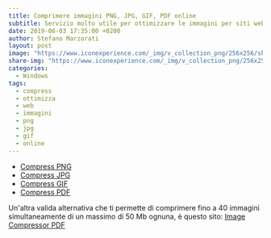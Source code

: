 ```yaml
---
title: Comprimere immagini PNG, JPG, GIF, PDF online
subtitle: Servizio molto utile per ottimizzare le immagini per siti web
date: 2019-06-03 17:35:00 +0200
author: Stefano Marzorati
layout: post
image: "https://www.iconexperience.com/_img/v_collection_png/256x256/shadow/compress.png"
share-img: "https://www.iconexperience.com/_img/v_collection_png/256x256/shadow/compress.png"
categories:
  - Windows
tags:
  - compress
  - ottimizza
  - web
  - immagini
  - png
  - jpg
  - gif
  - online
---
```

 - <a href="http://compresspng.com/it/" target="_blank">Compress PNG</a>   
 - <a href="http://compressjpeg.com/it/" target="_blank">Compress JPG</a>   
 - <a href="http://gifcompressor.com/" target="_blank">Compress GIF</a>   
 - <a href="http://shrinkpdf.com/it/" target="_blank">Compress PDF</a>   
 
Un'altra valida alternativa che ti permette di comprimere fino a 40 immagini simultaneamente di un massimo di 50 Mb ognuna, è questo sito: <a href="https://www.websiteplanet.com/webtools/imagecompressor/" target="_blank">Image Compressor PDF</a>
 